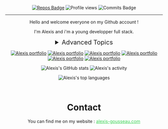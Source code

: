 <div align="center">

[![Repos Badge](https://badges.pufler.dev/repos/alexis-gss?color=39D353)](https://github.com/alexis-gss?tab=repositories)
![Profile views](https://gpvc.arturio.dev/alexis-gss?color=39D353)
![Commits Badge](https://badges.pufler.dev/commits/all/alexis-gss?color=39D353)

---

Hello and welcome everyone on my Github account !

I'm Alexis and i'm a young developper full stack.

<details align="left">
    <summary align="center" style="font-size:20px;">Advanced Topics</summary>

<!-- Link for icons : https://github.com/Ileriayo/markdown-badges -->

## <p style="display:inline;color:#39D353;">/</p>Languages
![HTML5](https://img.shields.io/badge/html5-%23E34F26.svg?style=for-the-badge&logo=html5&logoColor=white)
![CSS3](https://img.shields.io/badge/css3-%231572B6.svg?style=for-the-badge&logo=css3&logoColor=white)
![Java](https://img.shields.io/badge/java-%23ED8B00.svg?style=for-the-badge&logo=java&logoColor=white)
![JavaScript](https://img.shields.io/badge/javascript-%23323330.svg?style=for-the-badge&logo=javascript&logoColor=%23F7DF1E)
![Markdown](https://img.shields.io/badge/markdown-%23000000.svg?style=for-the-badge&logo=markdown&logoColor=white)
![PHP](https://img.shields.io/badge/php-%23777BB4.svg?style=for-the-badge&logo=php&logoColor=white)
![Shell Script](https://img.shields.io/badge/shell_script-%23121011.svg?style=for-the-badge&logo=gnu-bash&logoColor=white)

## <p style="display:inline;color:#39D353;">/</p>Frameworks, Platforms and Libraries
![Bootstrap](https://img.shields.io/badge/bootstrap-%23563D7C.svg?style=for-the-badge&logo=bootstrap&logoColor=white)
![Gulp](https://img.shields.io/badge/GULP-%23CF4647.svg?style=for-the-badge&logo=gulp&logoColor=white)
![jQuery](https://img.shields.io/badge/jquery-%230769AD.svg?style=for-the-badge&logo=jquery&logoColor=white)
![Laravel](https://img.shields.io/badge/laravel-%23FF2D20.svg?style=for-the-badge&logo=laravel&logoColor=white)
![NPM](https://img.shields.io/badge/NPM-%23000000.svg?style=for-the-badge&logo=npm&logoColor=white)
![NodeJS](https://img.shields.io/badge/node.js-6DA55F?style=for-the-badge&logo=node.js&logoColor=white)
![SASS](https://img.shields.io/badge/SASS-hotpink.svg?style=for-the-badge&logo=SASS&logoColor=white)
![Threejs](https://img.shields.io/badge/threejs-black?style=for-the-badge&logo=three.js&logoColor=white)
![Vue.js](https://img.shields.io/badge/vuejs-%2335495e.svg?style=for-the-badge&logo=vuedotjs&logoColor=%234FC08D)
![Webpack](https://img.shields.io/badge/webpack-%238DD6F9.svg?style=for-the-badge&logo=webpack&logoColor=black)
![Yarn](https://img.shields.io/badge/yarn-%232C8EBB.svg?style=for-the-badge&logo=yarn&logoColor=white)

## <p style="display:inline;color:#39D353;">/</p>Version Control
![Git](https://img.shields.io/badge/git-%23F05033.svg?style=for-the-badge&logo=git&logoColor=white)
![GitHub](https://img.shields.io/badge/github-%23121011.svg?style=for-the-badge&logo=github&logoColor=white)
![GitLab](https://img.shields.io/badge/gitlab-%23181717.svg?style=for-the-badge&logo=gitlab&logoColor=white)

## <p style="display:inline;color:#39D353;">/</p>IDEs/Editors
![Atom](https://img.shields.io/badge/Atom-%2366595C.svg?style=for-the-badge&logo=atom&logoColor=white)
![CodePen](https://img.shields.io/badge/CodePen-white?style=for-the-badge&logo=codepen&logoColor=black)
![Eclipse](https://img.shields.io/badge/Eclipse-FE7A16.svg?style=for-the-badge&logo=Eclipse&logoColor=white)
![PhpStorm](https://img.shields.io/badge/phpstorm-143?style=for-the-badge&logo=phpstorm&logoColor=black&color=black&labelColor=darkorchid)
![Sublime Text](https://img.shields.io/badge/sublime_text-%23575757.svg?style=for-the-badge&logo=sublime-text&logoColor=important)
![Visual Studio Code](https://img.shields.io/badge/Visual%20Studio%20Code-0078d7.svg?style=for-the-badge&logo=visual-studio-code&logoColor=white)

## <p style="display:inline;color:#39D353;">/</p>Operating System
![Linux](https://img.shields.io/badge/Linux-FCC624?style=for-the-badge&logo=linux&logoColor=black)
![Ubuntu](https://img.shields.io/badge/Ubuntu-E95420?style=for-the-badge&logo=ubuntu&logoColor=white)
![Windows](https://img.shields.io/badge/Windows-0078D6?style=for-the-badge&logo=windows&logoColor=white)

## <p style="display:inline;color:#39D353;">/</p>Databases
![MariaDB](https://img.shields.io/badge/MariaDB-003545?style=for-the-badge&logo=mariadb&logoColor=white)
![MySQL](https://img.shields.io/badge/mysql-%2300f.svg?style=for-the-badge&logo=mysql&logoColor=white)

## <p style="display:inline;color:#39D353;">/</p>Search Engines
![Google](https://img.shields.io/badge/google-4285F4?style=for-the-badge&logo=google&logoColor=white)

## <p style="display:inline;color:#39D353;">/</p>Browsers
![Firefox](https://img.shields.io/badge/Firefox-FF7139?style=for-the-badge&logo=Firefox-Browser&logoColor=white)
![Google Chrome](https://img.shields.io/badge/Google%20Chrome-4285F4?style=for-the-badge&logo=GoogleChrome&logoColor=white)
![Edge](https://img.shields.io/badge/Edge-0078D7?style=for-the-badge&logo=Microsoft-edge&logoColor=white)
![Opera](https://img.shields.io/badge/Opera-FF1B2D?style=for-the-badge&logo=Opera&logoColor=white)

## <p style="display:inline;color:#39D353;">/</p>Cloud Storage
![Dropbox](https://img.shields.io/badge/Dropbox-%233B4D98.svg?style=for-the-badge&logo=Dropbox&logoColor=white)
![Google Drive](https://img.shields.io/badge/Google%20Drive-4285F4?style=for-the-badge&logo=googledrive&logoColor=white)
![Mega.nz](https://img.shields.io/badge/Mega-%23D90007.svg?style=for-the-badge&logo=Mega&logoColor=white)

## <p style="display:inline;color:#39D353;">/</p>HostingHosting
![Netlify](https://img.shields.io/badge/netlify-%23000000.svg?style=for-the-badge&logo=netlify&logoColor=#00C7B7)
![OVH](https://img.shields.io/badge/ovh-%23123F6D.svg?style=for-the-badge&logo=ovh&logoColor=#123F6D)

## <p style="display:inline;color:#39D353;">/</p>Design
![Adobe](https://img.shields.io/badge/adobe-%23FF0000.svg?style=for-the-badge&logo=adobe&logoColor=white)
![Adobe Acrobat Reader](https://img.shields.io/badge/Adobe%20Acrobat%20Reader-EC1C24.svg?style=for-the-badge&logo=Adobe%20Acrobat%20Reader&logoColor=white)
![Adobe After Effects](https://img.shields.io/badge/Adobe%20After%20Effects-9999FF.svg?style=for-the-badge&logo=Adobe%20After%20Effects&logoColor=white)
![Adobe Illustrator](https://img.shields.io/badge/adobe%20illustrator-%23FF9A00.svg?style=for-the-badge&logo=adobe%20illustrator&logoColor=white)
![Adobe InDesign](https://img.shields.io/badge/Adobe%20InDesign-49021F?style=for-the-badge&logo=adobeindesign&logoColor=white)
![Adobe Photoshop](https://img.shields.io/badge/adobe%20photoshop-%2331A8FF.svg?style=for-the-badge&logo=adobe%20photoshop&logoColor=white)
![Adobe Premiere Pro](https://img.shields.io/badge/Adobe%20Premiere%20Pro-9999FF.svg?style=for-the-badge&logo=Adobe%20Premiere%20Pro&logoColor=white)
![Adobe XD](https://img.shields.io/badge/Adobe%20XD-470137?style=for-the-badge&logo=Adobe%20XD&logoColor=#FF61F6)
![Figma](https://img.shields.io/badge/figma-%23F24E1E.svg?style=for-the-badge&logo=figma&logoColor=white)

## <p style="display:inline;color:#39D353;">/</p>Office
![LibreOffice](https://img.shields.io/badge/LibreOffice-%2318A303?style=for-the-badge&logo=LibreOffice&logoColor=white)
![Microsoft Excel](https://img.shields.io/badge/Microsoft_Excel-217346?style=for-the-badge&logo=microsoft-excel&logoColor=white)
![Microsoft PowerPoint](https://img.shields.io/badge/Microsoft_PowerPoint-B7472A?style=for-the-badge&logo=microsoft-powerpoint&logoColor=white)
![Microsoft Word](https://img.shields.io/badge/Microsoft_Word-2B579A?style=for-the-badge&logo=microsoft-word&logoColor=white)

## <p style="display:inline;color:#39D353;">/</p>Other
![Docker](https://img.shields.io/badge/docker-%230db7ed.svg?style=for-the-badge&logo=docker&logoColor=white)
![Trello](https://img.shields.io/badge/Trello-%23026AA7.svg?style=for-the-badge&logo=Trello&logoColor=white)

</details>


[![Alexis portfolio](https://github-readme-stats.vercel.app/api/pin/?show_owner=true&username=alexis-gss&repo=alexis-gss&bg_color=0D1117&title_color=39D353&text_color=DDDDDD)](https://github.com/alexis-gss/portfolio)
[![Alexis portfolio](https://github-readme-stats.vercel.app/api/pin/?show_owner=true&username=alexis-gss&repo=alexis-gss&bg_color=0D1117&title_color=39D353&text_color=DDDDDD)](https://github.com/alexis-gss/portfolio)
[![Alexis portfolio](https://github-readme-stats.vercel.app/api/pin/?show_owner=true&username=alexis-gss&repo=alexis-gss&bg_color=0D1117&title_color=39D353&text_color=DDDDDD)](https://github.com/alexis-gss/portfolio)
[![Alexis portfolio](https://github-readme-stats.vercel.app/api/pin/?show_owner=true&username=alexis-gss&repo=alexis-gss&bg_color=0D1117&title_color=39D353&text_color=DDDDDD)](https://github.com/alexis-gss/portfolio)
[![Alexis portfolio](https://github-readme-stats.vercel.app/api/pin/?show_owner=true&username=alexis-gss&repo=alexis-gss&bg_color=0D1117&title_color=39D353&text_color=39D353)](https://github.com/alexis-gss/portfolio)
[![Alexis portfolio](https://github-readme-stats.vercel.app/api/pin/?show_owner=true&username=alexis-gss&repo=alexis-gss&bg_color=0D1117&title_color=39D353&text_color=DDDDDD)](https://github.com/alexis-gss/portfolio)

![Alexis's GitHub stats](https://github-readme-stats.vercel.app/api?username=alexis-gss&bg_color=0D1117&title_color=39D353&text_color=DDDDDD)
![Alexis's activity](https://github-readme-streak-stats.herokuapp.com?user=alexis-gss&stroke=39D353&ring=39D353&fire=39D353&currStreakLabel=39D353&background=0D1117&sideNums=DDDDDD&sideLabels=DDDDDD&currStreakNum=DDDDDD&dates=818181)

![Alexis's top languages](https://github-readme-stats.vercel.app/api/top-langs?username=alexis-gss&layout=compact&bg_color=0D1117&title_color=39D353&text_color=DDDDDD)

</br>

# Contact
You can find me on my website : <a href="https://www.alexis-gousseau.com" style="color:#39D353">alexis-gousseau.com</a>


<!-- # Project
![Updated Badge](https://badges.pufler.dev/updated/alexis-gss/portfolio?color=39D353)
![GitHub Commits](https://badgen.net/github/commits/alexis-gss/portfolio?color=39D353)
![GitHub Release](https://img.shields.io/github/release/Naereen/StrapDown.js.svg?color=39D353)

</div> -->
